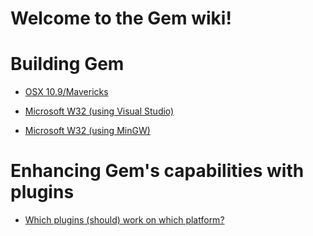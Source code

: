 Welcome to the Gem wiki!
====

# Building Gem

 - [OSX 10.9/Mavericks](How-to-build-Gem-on-MacOSX-Mavericks)

 - [Microsoft W32 (using Visual Studio)](How-to-build-Gem-on-Microsoft-Windows)

 - [Microsoft W32 (using MinGW)](How-to-build-Gem-on-Microsoft-Windows-(MINGW))

# Enhancing Gem's capabilities with plugins

 - [Which plugins (should) work on which platform?](plugin-compatibility-matrix)